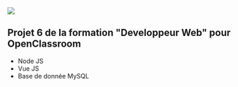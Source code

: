 <img src="frontend/src/assets:icon-left.png">
<h2>Projet 6 de la formation "Developpeur Web" pour OpenClassroom</h2>
<ul>
<li>Node JS</li>
<li>Vue JS</li>
<li>Base de donnée MySQL</li>
</ul>
